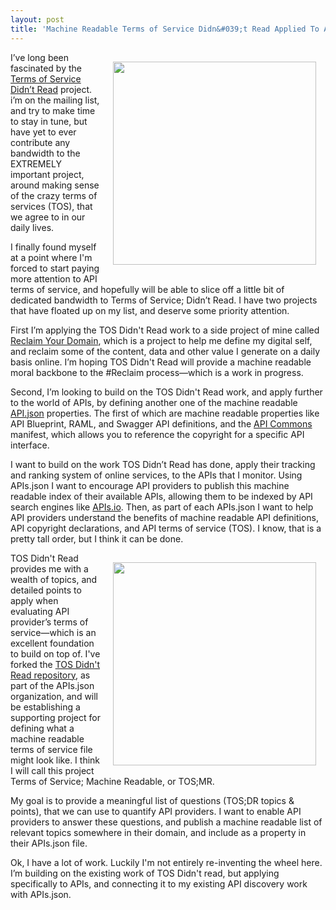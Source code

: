 ```yaml
---
layout: post
title: 'Machine Readable Terms of Service Didn&#039;t Read Applied To APIs Via APIs.json'
---
```

<p><a href="http://tosdr.org/index.html"><img style="padding: 15px;" src="https://s3.amazonaws.com/kinlane-productions/api-evangelist/terms-of-service-didnt-read/tos-didnt-read-logo.png" alt="" width="325" align="right" /></a></p>
<p>I&rsquo;ve long been fascinated by the <a href="http://tosdr.org/index.html">Terms of Service Didn&rsquo;t Read</a> project. i&rsquo;m on the mailing list, and try to make time to stay in tune, but have yet to ever contribute any bandwidth to the EXTREMELY important project, around making sense of the crazy terms of services (TOS), that we agree to in our daily lives.</p>
<p>I finally found myself at a point where I'm forced to start paying more attention to API terms of service, and hopefully will be able to slice off a little bit of dedicated bandwidth to Terms of Service; Didn&rsquo;t Read. I have two projects that have floated up on my list, and deserve some priority attention.</p>
<p>First I&rsquo;m applying the TOS Didn't Read work to a side project of mine called <a href="http://reclaimyourdomain.org/">Reclaim Your Domain</a>, which is a project to help me define my digital self, and reclaim some of the content, data and other value I generate on a daily basis online. I&rsquo;m hoping TOS Didn't Read will provide a machine readable moral backbone to the #Reclaim process&mdash;which is a work in progress.</p>
<p>Second, I&rsquo;m looking to build on the TOS Didn't Read work, and apply further to the world of APIs, by defining another one of the machine readable <a href="http://apisjson.org">API.json</a> properties. The first of which are machine readable properties like API Blueprint, RAML, and Swagger API definitions, and the <a href="http://apicommons.org">API Commons</a> manifest, which allows you to reference the copyright for a specific API interface.</p>
<p>I want to build on the work TOS Didn&rsquo;t Read has done, apply their tracking and ranking system of online services, to the APIs that I monitor. Using APIs.json I want to encourage API providers to publish this machine readable index of their available APIs, allowing them to be indexed by API search engines like <a href="http://apis.io">APIs.io</a>. Then, as part of each APIs.json I want to help API providers understand the benefits of machine readable API definitions, API copyright declarations, and API terms of service (TOS). I know, that is a pretty tall order, but I think it can be done.</p>
<p><a href="http://apisjson.org/"><img style="padding: 15px;" src="https://s3.amazonaws.com/kinlane-productions/apis-json/apisdotjson.png" alt="" width="325" align="right" /></a></p>
<p>TOS Didn't Read provides me with a wealth of topics, and detailed points to apply when evaluating API provider&rsquo;s terms of service&mdash;which is an excellent foundation to build on top of. I've forked the <a href="https://github.com/tosdr/tosdr.org">TOS Didn't Read repository</a>, as part of the APIs.json organization, and will be establishing a supporting project for defining what a machine readable terms of service file might look like. I think I will call this project Terms of Service; Machine Readable, or TOS;MR.</p>
<p>My goal is to provide a meaningful list of questions (TOS;DR topics &amp; points), that we can use to quantify API providers. I want to enable API providers to answer these questions, and publish a machine readable list of relevant topics somewhere in their domain, and include as a property in their APIs.json file.</p>
<p>Ok, I have a lot of work. Luckily I'm not entirely re-inventing the wheel here. I&rsquo;m building on the existing work of TOS Didn't read, but applying specifically to APIs, and connecting it to my existing API discovery work with APIs.json.</p>